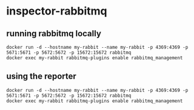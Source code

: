 # inspector-rabbitmq

## running rabbitmq locally

```
docker run -d --hostname my-rabbit --name my-rabbit -p 4369:4369 -p 5671:5671 -p 5672:5672 -p 15672:15672 rabbitmq
docker exec my-rabbit rabbitmq-plugins enable rabbitmq_management
```

## using the reporter

```
docker run -d --hostname my-rabbit --name my-rabbit -p 4369:4369 -p 5671:5671 -p 5672:5672 -p 15672:15672 rabbitmq
docker exec my-rabbit rabbitmq-plugins enable rabbitmq_management
```

